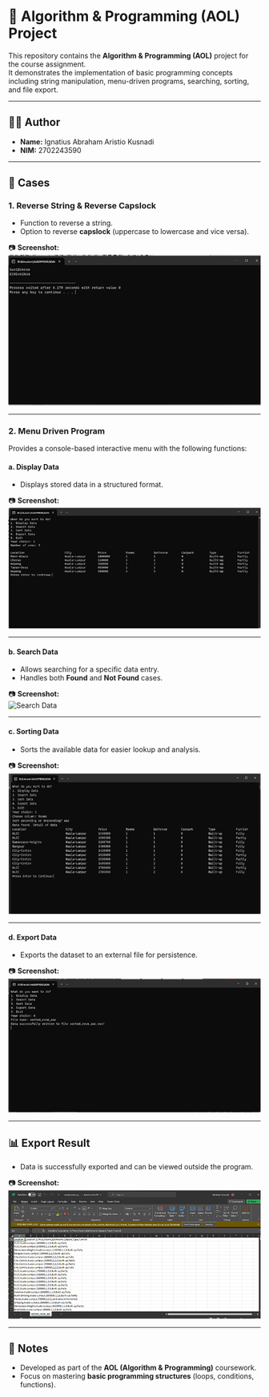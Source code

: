 # 📘 Algorithm & Programming (AOL) Project

This repository contains the **Algorithm & Programming (AOL)** project for the course assignment.  
It demonstrates the implementation of basic programming concepts including string manipulation, menu-driven programs, searching, sorting, and file export.

---

## 👨‍💻 Author
- **Name:** Ignatius Abraham Aristio Kusnadi  
- **NIM:** 2702243590  

---

## 📌 Cases

### 1. Reverse String & Reverse Capslock
- Function to reverse a string.  
- Option to reverse **capslock** (uppercase to lowercase and vice versa).  

📷 **Screenshot:**  
![Reverse String](screenshots/Reverse.png)

---

### 2. Menu Driven Program
Provides a console-based interactive menu with the following functions:

#### a. Display Data
- Displays stored data in a structured format.  

📷 **Screenshot:**  
![Display Data](screenshots/Display.png)

---

#### b. Search Data
- Allows searching for a specific data entry.  
- Handles both **Found** and **Not Found** cases.  

📷 **Screenshot:**  
![Search Data](screenshots/Search.png)

---

#### c. Sorting Data
- Sorts the available data for easier lookup and analysis.  

📷 **Screenshot:**  
![Sorting Data](screenshots/Sort.png)

---

#### d. Export Data
- Exports the dataset to an external file for persistence.  

📷 **Screenshot:**  
![Export Data](screenshots/Export.png)

---

## 📊 Export Result
- Data is successfully exported and can be viewed outside the program.  

📷 **Screenshot:**  
![Export Result](screenshots/Result.png)

---

## 📝 Notes
- Developed as part of the **AOL (Algorithm & Programming)** coursework.  
- Focus on mastering **basic programming structures** (loops, conditions, functions).  
